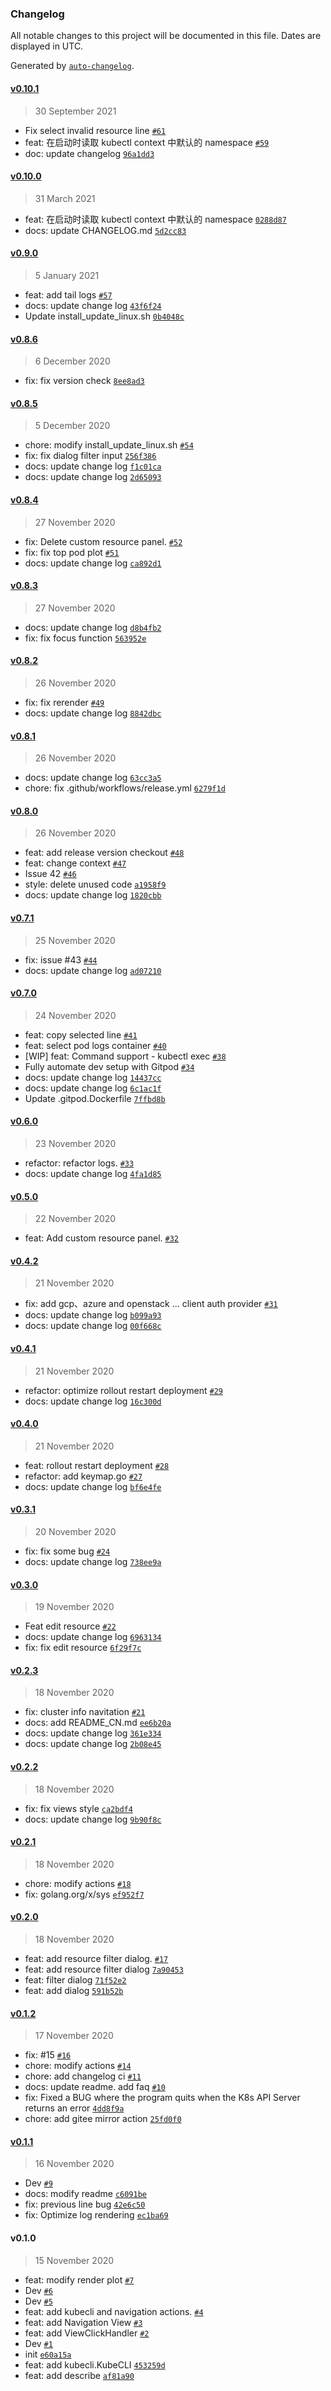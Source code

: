 ### Changelog

All notable changes to this project will be documented in this file. Dates are displayed in UTC.

Generated by [`auto-changelog`](https://github.com/CookPete/auto-changelog).

#### [v0.10.1](https://github.com/TNK-Studio/lazykube/compare/v0.10.0...v0.10.1)

> 30 September 2021

- Fix select invalid resource line [`#61`](https://github.com/TNK-Studio/lazykube/pull/61)
- feat: 在启动时读取 kubectl context 中默认的 namespace [`#59`](https://github.com/TNK-Studio/lazykube/pull/59)
- doc: update changelog [`96a1dd3`](https://github.com/TNK-Studio/lazykube/commit/96a1dd3c6e57fef1200a0d283bd3ba091c66095e)

#### [v0.10.0](https://github.com/TNK-Studio/lazykube/compare/v0.9.0...v0.10.0)

> 31 March 2021

- feat: 在启动时读取 kubectl context 中默认的 namespace [`0288d87`](https://github.com/TNK-Studio/lazykube/commit/0288d878645d6223b7fa5d4017718fd4d9d8ba20)
- docs: update CHANGELOG.md [`5d2cc83`](https://github.com/TNK-Studio/lazykube/commit/5d2cc83a963cef0bbaff62c2b556896032276099)

#### [v0.9.0](https://github.com/TNK-Studio/lazykube/compare/v0.8.6...v0.9.0)

> 5 January 2021

- feat: add tail logs [`#57`](https://github.com/TNK-Studio/lazykube/pull/57)
- docs: update change log [`43f6f24`](https://github.com/TNK-Studio/lazykube/commit/43f6f2427a0924b20ab5e9a4e1bf668fb3303b4b)
- Update install_update_linux.sh [`0b4048c`](https://github.com/TNK-Studio/lazykube/commit/0b4048c4d96030eba3a4141615e9c71f45232b33)

#### [v0.8.6](https://github.com/TNK-Studio/lazykube/compare/v0.8.5...v0.8.6)

> 6 December 2020

- fix: fix version check [`8ee8ad3`](https://github.com/TNK-Studio/lazykube/commit/8ee8ad39d9e68af542adb66c5744d529d8be7836)

#### [v0.8.5](https://github.com/TNK-Studio/lazykube/compare/v0.8.4...v0.8.5)

> 5 December 2020

- chore: modify install_update_linux.sh [`#54`](https://github.com/TNK-Studio/lazykube/pull/54)
- fix: fix dialog filter input [`256f386`](https://github.com/TNK-Studio/lazykube/commit/256f386a23ef32f0ed2489505f0967a9b857223e)
- docs: update change log [`f1c01ca`](https://github.com/TNK-Studio/lazykube/commit/f1c01cade3f4c24a8b061dc2306843d60aba84d3)
- docs: update change log [`2d65093`](https://github.com/TNK-Studio/lazykube/commit/2d6509307fb91ab1f67e92ca7194767cefde5578)

#### [v0.8.4](https://github.com/TNK-Studio/lazykube/compare/v0.8.3...v0.8.4)

> 27 November 2020

- fix: Delete custom resource panel. [`#52`](https://github.com/TNK-Studio/lazykube/pull/52)
- fix: fix top pod plot [`#51`](https://github.com/TNK-Studio/lazykube/pull/51)
- docs: update change log [`ca892d1`](https://github.com/TNK-Studio/lazykube/commit/ca892d13daeeb67a19e3fc943e0b2714cbdf4d29)

#### [v0.8.3](https://github.com/TNK-Studio/lazykube/compare/v0.8.2...v0.8.3)

> 27 November 2020

- docs: update change log [`d8b4fb2`](https://github.com/TNK-Studio/lazykube/commit/d8b4fb247228d69b5e2b334f1750f1f4f33c25ac)
- fix: fix focus function [`563952e`](https://github.com/TNK-Studio/lazykube/commit/563952e5b63647fa0f2500b652ec6c96f9ab8ac4)

#### [v0.8.2](https://github.com/TNK-Studio/lazykube/compare/v0.8.1...v0.8.2)

> 26 November 2020

- fix: fix rerender [`#49`](https://github.com/TNK-Studio/lazykube/pull/49)
- docs: update change log [`8842dbc`](https://github.com/TNK-Studio/lazykube/commit/8842dbc142f71f39d0ca75ca049ec48184272773)

#### [v0.8.1](https://github.com/TNK-Studio/lazykube/compare/v0.8.0...v0.8.1)

> 26 November 2020

- docs: update change log [`63cc3a5`](https://github.com/TNK-Studio/lazykube/commit/63cc3a5da368d5add00ad26348b2ec88d0ec54dd)
- chore: fix .github/workflows/release.yml [`6279f1d`](https://github.com/TNK-Studio/lazykube/commit/6279f1d11bc6ea630b20b5de514cab6833ad400a)

#### [v0.8.0](https://github.com/TNK-Studio/lazykube/compare/v0.7.1...v0.8.0)

> 26 November 2020

- feat: add release version checkout [`#48`](https://github.com/TNK-Studio/lazykube/pull/48)
- feat: change context [`#47`](https://github.com/TNK-Studio/lazykube/pull/47)
- Issue 42 [`#46`](https://github.com/TNK-Studio/lazykube/pull/46)
- style: delete unused code [`a1958f9`](https://github.com/TNK-Studio/lazykube/commit/a1958f937e8e15d30983db65ffe8fd0c2a61ec92)
- docs: update change log [`1820cbb`](https://github.com/TNK-Studio/lazykube/commit/1820cbbd3165081848e4144fee044cf302e149a2)

#### [v0.7.1](https://github.com/TNK-Studio/lazykube/compare/v0.7.0...v0.7.1)

> 25 November 2020

- fix: issue #43 [`#44`](https://github.com/TNK-Studio/lazykube/pull/44)
- docs: update change log [`ad07210`](https://github.com/TNK-Studio/lazykube/commit/ad07210e78cc081e437903de82164d3102ed3777)

#### [v0.7.0](https://github.com/TNK-Studio/lazykube/compare/v0.6.0...v0.7.0)

> 24 November 2020

- feat: copy selected line [`#41`](https://github.com/TNK-Studio/lazykube/pull/41)
- feat: select pod logs container [`#40`](https://github.com/TNK-Studio/lazykube/pull/40)
- [WIP] feat: Command support - kubectl exec [`#38`](https://github.com/TNK-Studio/lazykube/pull/38)
- Fully automate dev setup with Gitpod [`#34`](https://github.com/TNK-Studio/lazykube/pull/34)
- docs: update change log [`14437cc`](https://github.com/TNK-Studio/lazykube/commit/14437cc3b1bdb91a34ebc5ec2f14789d036c690c)
- docs: update change log [`6c1ac1f`](https://github.com/TNK-Studio/lazykube/commit/6c1ac1f31185fe56025efc0427a179ec09f1847f)
- Update .gitpod.Dockerfile [`7ffbd8b`](https://github.com/TNK-Studio/lazykube/commit/7ffbd8b5b26aaf63234fe416b61d0280bcd11fbb)

#### [v0.6.0](https://github.com/TNK-Studio/lazykube/compare/v0.5.0...v0.6.0)

> 23 November 2020

- refactor: refactor logs. [`#33`](https://github.com/TNK-Studio/lazykube/pull/33)
- docs: update change log [`4fa1d85`](https://github.com/TNK-Studio/lazykube/commit/4fa1d8580e06e97f29356fdf1bd4cc1034d71cf7)

#### [v0.5.0](https://github.com/TNK-Studio/lazykube/compare/v0.4.2...v0.5.0)

> 22 November 2020

- feat: Add custom resource panel. [`#32`](https://github.com/TNK-Studio/lazykube/pull/32)

#### [v0.4.2](https://github.com/TNK-Studio/lazykube/compare/v0.4.1...v0.4.2)

> 21 November 2020

- fix: add gcp、azure and openstack ... client auth provider [`#31`](https://github.com/TNK-Studio/lazykube/pull/31)
- docs: update change log [`b099a93`](https://github.com/TNK-Studio/lazykube/commit/b099a93ee6f22013ae3a051f8f9f40cdb95620ea)
- docs: update change log [`00f668c`](https://github.com/TNK-Studio/lazykube/commit/00f668c6fa7b56b98d6e648c739852f030a13041)

#### [v0.4.1](https://github.com/TNK-Studio/lazykube/compare/v0.4.0...v0.4.1)

> 21 November 2020

- refactor: optimize rollout restart deployment [`#29`](https://github.com/TNK-Studio/lazykube/pull/29)
- docs: update change log [`16c300d`](https://github.com/TNK-Studio/lazykube/commit/16c300d74b018940e229317eaa26c603ff5b6e1c)

#### [v0.4.0](https://github.com/TNK-Studio/lazykube/compare/v0.3.1...v0.4.0)

> 21 November 2020

- feat: rollout restart deployment [`#28`](https://github.com/TNK-Studio/lazykube/pull/28)
- refactor: add keymap.go [`#27`](https://github.com/TNK-Studio/lazykube/pull/27)
- docs: update change log [`bf6e4fe`](https://github.com/TNK-Studio/lazykube/commit/bf6e4fe257f6819daa141bc4ee3d676138d56206)

#### [v0.3.1](https://github.com/TNK-Studio/lazykube/compare/v0.3.0...v0.3.1)

> 20 November 2020

- fix: fix some bug [`#24`](https://github.com/TNK-Studio/lazykube/pull/24)
- docs: update change log [`738ee9a`](https://github.com/TNK-Studio/lazykube/commit/738ee9a78c870ade421ed46ef9ae207db11f1b17)

#### [v0.3.0](https://github.com/TNK-Studio/lazykube/compare/v0.2.3...v0.3.0)

> 19 November 2020

- Feat edit resource [`#22`](https://github.com/TNK-Studio/lazykube/pull/22)
- docs: update change log [`6963134`](https://github.com/TNK-Studio/lazykube/commit/6963134bdc7261a809e0cd80941e3bd6f6855ad7)
- fix: fix edit resource [`6f29f7c`](https://github.com/TNK-Studio/lazykube/commit/6f29f7c1e62aa433af46ebe429ccb19ad3696f2e)

#### [v0.2.3](https://github.com/TNK-Studio/lazykube/compare/v0.2.2...v0.2.3)

> 18 November 2020

- fix: cluster info navitation [`#21`](https://github.com/TNK-Studio/lazykube/pull/21)
- docs: add README_CN.md [`ee6b20a`](https://github.com/TNK-Studio/lazykube/commit/ee6b20a63de1f8b590abe58aed4087eb6651c674)
- docs: update change log [`361e334`](https://github.com/TNK-Studio/lazykube/commit/361e3348503ac04ef50d073ee7bdd8b407f954bd)
- docs: update change log [`2b08e45`](https://github.com/TNK-Studio/lazykube/commit/2b08e45d0ec39650f68d5ef0fb05bb79d045872b)

#### [v0.2.2](https://github.com/TNK-Studio/lazykube/compare/v0.2.1...v0.2.2)

> 18 November 2020

- fix: fix views style [`ca2bdf4`](https://github.com/TNK-Studio/lazykube/commit/ca2bdf4f44af0778060ac972822f16c7e3f0b0c8)
- docs: update change log [`9b90f8c`](https://github.com/TNK-Studio/lazykube/commit/9b90f8c32f316a7d6d4072254e65fadb3364d12a)

#### [v0.2.1](https://github.com/TNK-Studio/lazykube/compare/v0.2.0...v0.2.1)

> 18 November 2020

- chore: modify actions [`#18`](https://github.com/TNK-Studio/lazykube/pull/18)
- fix: golang.org/x/sys [`ef952f7`](https://github.com/TNK-Studio/lazykube/commit/ef952f73975a459ea2e3285583936156fd7c819e)

#### [v0.2.0](https://github.com/TNK-Studio/lazykube/compare/v0.1.2...v0.2.0)

> 18 November 2020

- feat: add resource filter dialog. [`#17`](https://github.com/TNK-Studio/lazykube/pull/17)
- feat: add resource filter dialog [`7a90453`](https://github.com/TNK-Studio/lazykube/commit/7a90453b8ad08f8e64107d5f1b8c26aecd81d72a)
- feat: filter dialog [`71f52e2`](https://github.com/TNK-Studio/lazykube/commit/71f52e28b0ac1ec5c698eeb0f5b59d809af952bc)
- feat: add dialog [`591b52b`](https://github.com/TNK-Studio/lazykube/commit/591b52bee1fe7554178630f12b66d2eb9778a168)

#### [v0.1.2](https://github.com/TNK-Studio/lazykube/compare/v0.1.1...v0.1.2)

> 17 November 2020

- fix: #15 [`#16`](https://github.com/TNK-Studio/lazykube/pull/16)
- chore: modify actions [`#14`](https://github.com/TNK-Studio/lazykube/pull/14)
- chore: add changelog ci [`#11`](https://github.com/TNK-Studio/lazykube/pull/11)
- docs: update readme. add faq [`#10`](https://github.com/TNK-Studio/lazykube/pull/10)
- fix: Fixed a BUG where the program quits when the K8s API Server returns an error [`4dd8f9a`](https://github.com/TNK-Studio/lazykube/commit/4dd8f9a6222d1a25bb82443e26cad23bf226a956)
- chore: add gitee mirror action [`25fd0f0`](https://github.com/TNK-Studio/lazykube/commit/25fd0f038ce07c41f9d6d4b796a4c8f71f50bacb)

#### [v0.1.1](https://github.com/TNK-Studio/lazykube/compare/v0.1.0...v0.1.1)

> 16 November 2020

- Dev [`#9`](https://github.com/TNK-Studio/lazykube/pull/9)
- docs: modify readme [`c6091be`](https://github.com/TNK-Studio/lazykube/commit/c6091be52028d6860054cc3956e6f19bf4d43abb)
- fix: previous line bug [`42e6c50`](https://github.com/TNK-Studio/lazykube/commit/42e6c506756326d8271bcb21b7fe7164cc8b409b)
- fix: Optimize log rendering [`ec1ba69`](https://github.com/TNK-Studio/lazykube/commit/ec1ba69e773b00da2a5128d9f9111ba411e2f63e)

#### v0.1.0

> 15 November 2020

- feat: modify render plot [`#7`](https://github.com/TNK-Studio/lazykube/pull/7)
- Dev [`#6`](https://github.com/TNK-Studio/lazykube/pull/6)
- Dev [`#5`](https://github.com/TNK-Studio/lazykube/pull/5)
- feat: add kubecli and navigation actions. [`#4`](https://github.com/TNK-Studio/lazykube/pull/4)
- feat: add Navigation View [`#3`](https://github.com/TNK-Studio/lazykube/pull/3)
- feat: add ViewClickHandler [`#2`](https://github.com/TNK-Studio/lazykube/pull/2)
- Dev [`#1`](https://github.com/TNK-Studio/lazykube/pull/1)
- init [`e60a15a`](https://github.com/TNK-Studio/lazykube/commit/e60a15aaed1232b328bab2896657cd7abe92b17f)
- feat: add kubecli.KubeCLI [`453259d`](https://github.com/TNK-Studio/lazykube/commit/453259dd37c54ed11562cadea63d92fd3c595f7b)
- feat: add describe [`af81a90`](https://github.com/TNK-Studio/lazykube/commit/af81a90954456fdfdccb81ec0f788b4f6bac738f)
